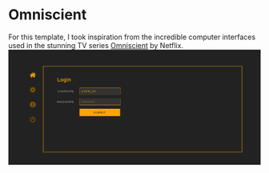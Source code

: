 # Omniscient
For this template, I took inspiration from the incredible computer interfaces used in the stunning TV series [Omniscient](https://www.imdb.com/title/tt11542920/) by Netflix.
![Example of Omniscient template](example.png)
